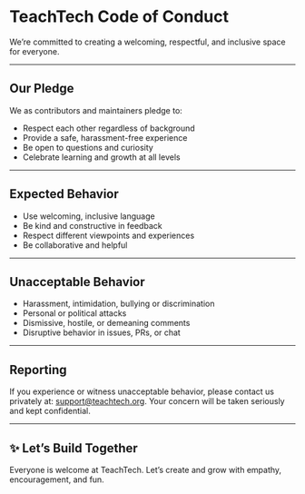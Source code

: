 # TeachTech Code of Conduct

We’re committed to creating a welcoming, respectful, and inclusive space for everyone.

---

## Our Pledge

We as contributors and maintainers pledge to:
- Respect each other regardless of background
- Provide a safe, harassment-free experience
- Be open to questions and curiosity
- Celebrate learning and growth at all levels

---

## Expected Behavior

- Use welcoming, inclusive language
- Be kind and constructive in feedback
- Respect different viewpoints and experiences
- Be collaborative and helpful

---

## Unacceptable Behavior

- Harassment, intimidation, bullying or discrimination
- Personal or political attacks
- Dismissive, hostile, or demeaning comments
- Disruptive behavior in issues, PRs, or chat

---

## Reporting

If you experience or witness unacceptable behavior, please contact us privately at: support@teachtech.org. Your concern will be taken seriously and kept confidential.

---

## ✨ Let’s Build Together

Everyone is welcome at TeachTech. Let’s create and grow with empathy, encouragement, and fun.
